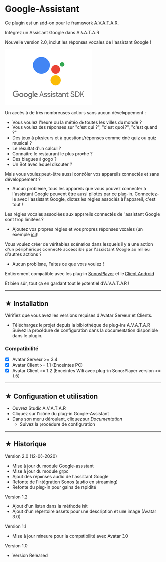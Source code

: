 # Google-Assistant

Ce plugin est un add-on pour le framework [A.V.A.T.A.R](https://github.com/Spikharpax/A.V.A.T.A.R).

Intégrez un Assistant Google dans A.V.A.T.A.R

Nouvelle version 2.0, inclut les réponses vocales de l'assistant Google !

![GitHub Logo](logo/GoogleSDK.png)

Un accès à de très nombreuses actions sans aucun développement :
- Vous voulez l'heure ou la météo de toutes les villes du monde ?
- Vous voulez des réponses sur "c'est qui ?", "c'est quoi ?", "c'est quand ?"
- Des jeux à plusieurs et à questions/réponses comme ciné quiz ou quiz musical ?
- Le résultat d'un calcul ?
- Connaître le restaurant le plus proche ?
- Des blagues à gogo ?
- Un Bot avec lequel discuter ?

Mais vous voulez peut-être aussi contrôler vos appareils connectés et sans développement ?
- Aucun problème, tous les appareils que vous pouvez connecter à l'assistant Google peuvent être aussi pilotés par ce plug-in. Connectez-le avec l'assistant Google, dictez les règles associés à l'appareil, c'est tout !

Les règles vocales associées aux appareils connectés de l'assistant Google sont trop limitées ?
- Ajoutez vos propres règles et vos propres réponses vocales (un exemple [içi](https://github.com/Spikharpax/Avatar-Plugin-Nest))!   

Vous voulez créer de véritables scénarios dans lesquels il y a une action d'un périphérique connecté accessible par l'assistant Google au milieu d'autres actions ?
- Aucun problème, Faites ce que vous voulez !

Entièrement compatible avec les plug-in [SonosPlayer](https://github.com/Spikharpax/Avatar-Plugin-SonosPlayer) et le [Client Android](https://github.com/Spikharpax/Avatar-Plugin-Android)

Et bien sûr, tout ça en gardant tout le potentiel d'A.V.A.T.A.R !

***
## ★ Installation

Vérifiez que vous avez les versions requises d'Avatar Serveur et Clients.

* Téléchargez le projet depuis la bibliothèque de plug-ins A.V.A.T.A.R<br>
Suivez la procédure de configuration dans la documentation disponible dans le plugin.

### Compatibilité
- [X] Avatar Serveur >= 3.4
- [X] Avatar Client >= 1.1 (Enceintes PC)
- [X] Avatar Client >= 1.2 (Enceintes Wifi avec plug-in SonosPlayer version >= 1.6)

***
## ★ Configuration et utilisation
* Ouvrez Studio A.V.A.T.A.R
* Cliquez sur l'icône du plug-in Google-Assistant
* Dans son menu déroulant, cliquez sur _Documentation_
  - Suivez la procédure de configuration

***
## ★ Historique
Version 2.0 (12-06-2020)
- Mise à jour du module Google-assistant
- Mise à jour du module grpc
- Ajout des réponses audio de l'assistant Google
- Refonte de l'intégration Sonos (audio en streaming)
- Refonte du plug-in pour gains de rapidité

Version 1.2
- Ajout d'un listen dans la méthode init
- Ajout d'un répertoire assets pour une description et une image (Avatar 3.0)

Version 1.1
- Mise à jour mineure pour la compatibilité avec Avatar 3.0

Version 1.0
- Version Released
